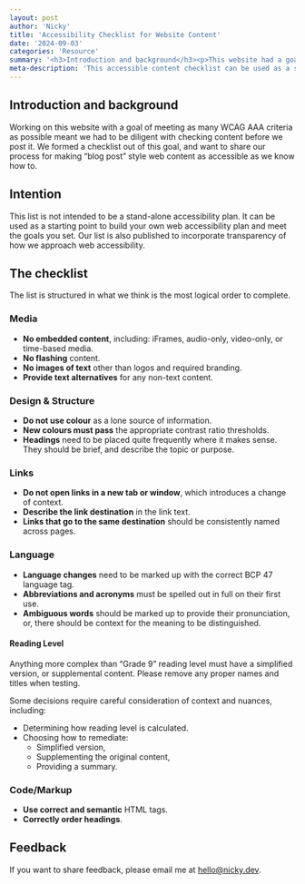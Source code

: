 ```yaml
---
layout: post
author: 'Nicky'
title: 'Accessibility Checklist for Website Content'
date: '2024-09-03'
categories: 'Resource'
summary: '<h3>Introduction and background</h3><p>This website had a goal of meeting as many WCAG AAA criteria as possible. That means we have to check all content before we post it. So, we made a checklist to help with this.<p>We want to share our process for making blog post content accessible. As accessible as we know how to, anyway.<h3>Intention</h3><p>This checklist should not be used by itself as an accessibility plan. It can be used to build your own web accessibility plan.<p>Another reason this checklist is published, is to be clear. We want to explain how we approach one part of web accessibility.<h3>Feedback</h3><p>If you want to share feedback, please email me at hello@nicky.dev.<h3>Checklist</h3><p>The original article’s checklist has been written to be as simple as possible. Some really specific words must be used and cannot be changed.</p><p><a href="#the-checklist">Read the checklist</a>.</p>'
meta-description: 'This accessible content checklist can be used as a starting point to build your own web accessibility plan and meet the goals you set.'
---
```


## Introduction and background

Working on this website with a goal of meeting as many WCAG AAA criteria as possible meant we had to be diligent with checking content before we post it. We formed a checklist out of this goal, and want to share our process for making “blog post” style web content as accessible as we know how to. 

## Intention

This list is not intended to be a stand-alone accessibility plan. It can be used as a starting point to build your own web accessibility plan and meet the goals you set. Our list is also published to incorporate transparency of how we approach web accessibility. 

## The checklist

The list is structured in what we think is the most logical order to complete.

### Media

- **No embedded content**, including: iFrames, audio-only, video-only, or time-based media.
- **No flashing** content.
- **No images of text** other than logos and required branding.
- **Provide text alternatives** for any non-text content.

### Design & Structure

- **Do not use colour** as a lone source of information.
- **New colours must pass** the appropriate contrast ratio thresholds.
- **Headings** need to be placed quite frequently where it makes sense. They should be brief, and describe the topic or purpose.

### Links

- **Do not open links in a new tab or window**, which introduces a change of context.
- **Describe the link destination** in the link text.
- **Links that go to the same destination** should be consistently named across pages.

### Language

- **Language changes** need to be marked up with the correct BCP 47 language tag.
- **Abbreviations and acronyms** must be spelled out in full on their first use.
- **Ambiguous words** should be marked up to provide their pronunciation, or, there should be context for the meaning to be distinguished.

#### Reading Level

Anything more complex than “Grade 9” reading level must have a simplified version, or supplemental content. Please remove any proper names and titles when testing. 

Some decisions require careful consideration of context and nuances, including:

- Determining how reading level is calculated.
- Choosing how to remediate:
    - Simplified version,
    - Supplementing the original content,
    - Providing a summary.

### Code/Markup

- **Use correct and semantic** HTML tags.
- **Correctly order headings**.

## Feedback

If you want to share feedback, please email me at hello@nicky.dev.